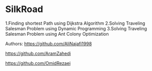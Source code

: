# SilkRoad

1.Finding shortest Path using Dijkstra Algorithm
2.Solving Traveling Salesman Problem using Dynamic Programming
3.Solving Traveling Salesman Problem using Ant Colony Optimization

Authors:
https://github.com/AliNajafi1998

https://github.com/AramZahedi

https://github.com/OmidRezaei
